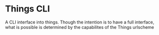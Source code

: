 # Things CLI

A CLI interface into things. Though the intention is to have a full interface, what is possible is determined by the capabilites of the Things urlscheme

